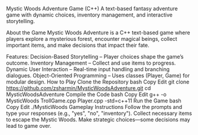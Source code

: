 Mystic Woods Adventure Game (C++)
A text-based fantasy adventure game with dynamic choices, inventory management, and interactive storytelling.

About the Game
Mystic Woods Adventure is a C++ text-based game where players explore a mysterious forest, encounter magical beings, collect important items, and make decisions that impact their fate.

Features:
Decision-Based Storytelling – Player choices shape the game’s outcome.
Inventory Management – Collect and use items to progress.
Dynamic User Interaction – Real-time input handling and branching dialogues.
Object-Oriented Programming – Uses classes (Player, Game) for modular design.
How to Play
Clone the Repository
bash
Copy
Edit
git clone https://github.com/zsharmin/MysticWoodsAdventure.git
cd MysticWoodsAdventure
Compile the Code
bash
Copy
Edit
g++ -o MysticWoods TrollGame.cpp Player.cpp -std=c++11
Run the Game
bash
Copy
Edit
./MysticWoods
Gameplay Instructions
Follow the prompts and type your responses (e.g., "yes", "no", "inventory").
Collect necessary items to escape the Mystic Woods.
Make strategic choices—some decisions may lead to game over.
